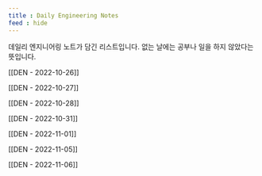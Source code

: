 ```yaml
---
title : Daily Engineering Notes
feed : hide
---
```



데일리 엔지니어링 노트가 담긴 리스트입니다. 없는 날에는 공부나 일을 하지 않았다는 뜻입니다.

[[DEN - 2022-10-26]]

[[DEN - 2022-10-27]]

[[DEN - 2022-10-28]]

[[DEN - 2022-10-31]]

[[DEN - 2022-11-01]]

[[DEN - 2022-11-05]]

[[DEN - 2022-11-06]]